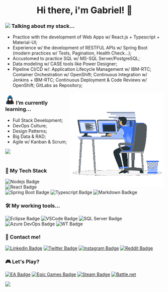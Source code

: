 
<h1 align="center"><b>Hi there, i'm Gabriel! 👋</b></h1>



### <img src="https://media2.giphy.com/media/QssGEmpkyEOhBCb7e1/giphy.gif?cid=ecf05e47a0n3gi1bfqntqmob8g9aid1oyj2wr3ds3mg700bl&rid=giphy.gif" width ="25"><b>  Talking about my stack...</b>


- Practice with the development of Web Apps w/ React.js + Typescript + Material-UI; 
- Experience w/ the development of RESTFUL APIs w/ Spring Boot (modern practices w/ Tests, Pagination, Health Check...);
- Accustomed to practice SQL w/ MS-SQL Server/PostgreSQL;
- Data modeling w/ CASE tools like Power Designer;
- Pipeline CI/CD w/: Application Lifecycle Management w/ IBM-RTC; Container Orchestration w/ OpenShift; Continuous Integration w/ Jenkins + IBM-RTC; Continuous Deployment & Code Reviews w/ OpenShift; GitLabs as Repository;


<picture><img align="right" src="./assets/mdImages/Right_Side.gif" width = 300px></picture>


### <picture><img src = "./assets/mdImages/about_me.gif" width = 30px></picture> I’m currently learning...


- Full Stack Development;
- DevOps Culture;
- Design Patterns;
- Big Data & RAD;
- Agile w/ Kanban & Scrum;

<img src="https://user-images.githubusercontent.com/73097560/115834477-dbab4500-a447-11eb-908a-139a6edaec5c.gif"><br><br>

### 💼 My Tech Stack

![Nodejs Badge](https://img.shields.io/badge/Node.js-339933.svg?style=for-the-badge&logo=nodedotjs&logoColor=white)
![React Badge](https://img.shields.io/badge/React-61DAFB.svg?style=for-the-badge&logo=React&logoColor=black)
![Spring Boot Badge](https://img.shields.io/badge/Spring%20Boot-6DB33F.svg?style=for-the-badge&logo=Spring-Boot&logoColor=black)
![Typescript Badge](https://img.shields.io/badge/TypeScript-3178C6.svg?style=for-the-badge&logo=TypeScript&logoColor=white)
![Markdown Badkge](https://img.shields.io/badge/Markdown-000000.svg?style=for-the-badge&logo=Markdown&logoColor=white)



### 🛠 My working tools...

![Eclipse Badge](https://img.shields.io/badge/Eclipse%20IDE-2C2255.svg?style=for-the-badge&logo=Eclipse-IDE&logoColor=white)
![VSCode Badge](https://img.shields.io/badge/Visual%20Studio%20Code-007ACC.svg?style=for-the-badge&logo=Visual-Studio-Code&logoColor=white)
![SQL Server Badge](https://img.shields.io/badge/Microsoft%20SQL%20Server-CC2927.svg?style=for-the-badge&logo=Microsoft-SQL-Server&logoColor=black)
![Azure DevOps Badge](https://img.shields.io/badge/Azure%20DevOps-0078D7.svg?style=for-the-badge&logo=Azure-DevOps&logoColor=white)
![WT Badge](https://img.shields.io/badge/Windows%20Terminal-4D4D4D.svg?style=for-the-badge&logo=Windows-Terminal&logoColor=white)



### 📱 Contact me!

[![Linkedin Badge](https://img.shields.io/badge/LinkedIn-0A66C2.svg?style=for-the-badge&logo=LinkedIn&logoColor=white)](https://www.linkedin.com/in/gabrielm-dev/)
[![Twitter Badge](https://img.shields.io/badge/Twitter-1DA1F2.svg?style=for-the-badge&logo=Twitter&logoColor=white)](https://twitter.com/gabrielm_dev)
[![Instagram Badge](https://img.shields.io/badge/Instagram-E4405F.svg?style=for-the-badge&logo=Instagram&logoColor=white)](https://instagram.com/gabrielm_dev/)
[![Reddit Badge](https://img.shields.io/badge/Reddit-FF4500.svg?style=for-the-badge&logo=Reddit&logoColor=white)](reddit.com/gabrielmg_dev)


### 🎮 Let's Play?
[![EA Badge](https://img.shields.io/badge/EA-000000.svg?style=for-the-badge&logo=EA&logoColor=white)]()
[![Epic Games Badge](https://img.shields.io/badge/Epic%20Games-313131.svg?style=for-the-badge&logo=Epic-Games&logoColor=white)]()
[![Steam Badge](https://img.shields.io/badge/Steam-000000.svg?style=for-the-badge&logo=Steam&logoColor=whitehttps://img.shields.io/badge/Steam-000000.svg?style=for-the-badge&logo=Steam&logoColor=white)]()
[![Battle.net](https://img.shields.io/badge/Battle.net-148EFF.svg?style=for-the-badge&logo=battledotnet&logoColor=white)]()

<img src="https://user-images.githubusercontent.com/73097560/115834477-dbab4500-a447-11eb-908a-139a6edaec5c.gif">

<link rel="stylesheet" href="https://fonts.googleapis.com/css2?family=Material+Symbols+Outlined:opsz,wght,FILL,GRAD@20..48,100..700,0..1,-50..200" />
